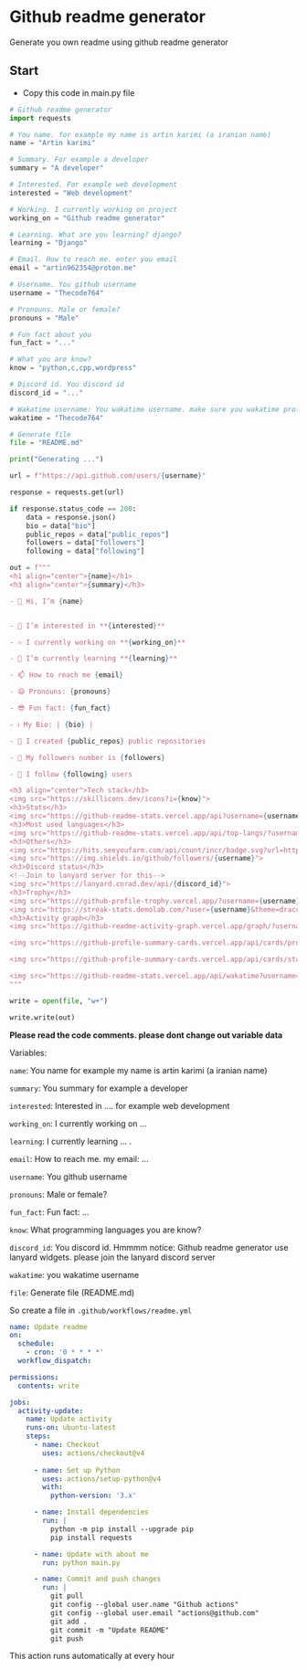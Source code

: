 # Github readme generator
Generate you own readme using github readme generator
## Start
- Copy this code in main.py file
```python
# Github readme generator
import requests

# You name. for example my name is artin karimi (a iranian name)
name = "Artin karimi"

# Summary. For example a developer
summary = "A developer"

# Interested. For example web development
interested = "Web development"

# Working. I currently working on project
working_on = "Github readme generator"

# Learning. What are you learning? django?
learning = "Django"

# Email. How to reach me. enter you email
email = "artin962354@proton.me"

# Username. You github username
username = "Thecode764"

# Pronouns. Male or female?
pronouns = "Male"

# Fun fact about you
fun_fact = "..."

# What you are know?
know = "python,c,cpp,wordpress"

# Discord id. You discord id
discord_id = "..."

# Wakatime username: You wakatime username. make sure you wakatime profile is public
wakatime = "Thecode764"

# Generate file
file = "README.md"

print("Generating ...")

url = f"https://api.github.com/users/{username}"

response = requests.get(url)

if response.status_code == 200:
    data = response.json()
    bio = data["bio"]
    public_repos = data["public_repos"]
    followers = data["followers"]
    following = data["following"]

out = f"""
<h1 align="center">{name}</h1>
<h3 align="center">{summary}</h3>

- 👋 Hi, I’m {name}


- 👀 I’m interested in **{interested}**

- ♾ I currently working on **{working_on}**

- 🌱 I’m currently learning **{learning}**

- 📫 How to reach me {email}

- 😄 Pronouns: {pronouns}

- 😎 Fun fact: {fun_fact}

- ℹ️ My Bio: | {bio} |

- 📂 I created {public_repos} public repositories

- 👤 My followers number is {followers}

- 👤 I follow {following} users

<h3 align="center">Tech stack</h3>
<img src="https://skillicons.dev/icons?i={know}">
<h3>Stats</h3>
<img src="https://github-readme-stats.vercel.app/api?username={username}&show_icons=true&theme=dracula">
<h3>Most used languages</h3>
<img src="https://github-readme-stats.vercel.app/api/top-langs/?username={username}&theme=dracula&langs_count=300">
<h3>Others</h3>
<img src="https://hits.seeyoufarm.com/api/count/incr/badge.svg?url=https%3A%2F%2Fgithub.com%2F{username}%2F&count_bg=%23000&title_bg=%23171717&icon=github.svg&icon_color=%23FFFFFF&title=Visits&edge_flat=false">
<img src="https://img.shields.io/github/followers/{username}">
<h3>Discord status</h3>
<!--Join to lanyard server for this-->
<img src="https://lanyard.cnrad.dev/api/{discord_id}">
<h3>Trophy</h3>
<img src="https://github-profile-trophy.vercel.app/?username={username}&theme=dracula">
<img src="https://streak-stats.demolab.com/?user={username}&theme=dracula">
<h3>Activity graph</h3>
<img src="https://github-readme-activity-graph.vercel.app/graph/?username={username}&bg_color=000&color=fff&line=00E676&point=fff&hide_border=true">

<img src="https://github-profile-summary-cards.vercel.app/api/cards/profile-details?username={username}&theme=dark">

<img src="https://github-profile-summary-cards.vercel.app/api/cards/stats?username={username}&theme=dark">

<img src="https://github-readme-stats.vercel.app/api/wakatime?username={username}&theme=dracula">
"""

write = open(file, "w+")

write.write(out)
```
**Please read the code comments. please dont change out variable data**

Variables:

`name`: You name for example my name is artin karimi (a iranian name)

`summary`: You summary for example a developer

`interested`: Interested in .... for example web development

`working_on`: I currently working on ...

`learning`: I currently learning ... .

`email`: How to reach me. my email: ...

`username`: You github username

`pronouns`: Male or female?

`fun_fact`: Fun fact: ...

`know`: What programming languages you are know?

`discord_id`: You discord id. Hmmmm notice: Github readme generator use lanyard widgets. please join the lanyard discord server

`wakatime`: you wakatime username

`file`: Generate file (README.md)

So create a file in `.github/workflows/readme.yml`
```yaml
name: Update readme
on:
  schedule: 
    - cron: '0 * * * *'
  workflow_dispatch:

permissions:
  contents: write

jobs:
  activity-update:
    name: Update activity
    runs-on: ubuntu-latest
    steps:
      - name: Checkout
        uses: actions/checkout@v4
      
      - name: Set up Python
        uses: actions/setup-python@v4
        with:
          python-version: '3.x'

      - name: Install dependencies
        run: |
          python -m pip install --upgrade pip
          pip install requests

      - name: Update with about me
        run: python main.py

      - name: Commit and push changes
        run: |
          git pull
          git config --global user.name "Github actions"
          git config --global user.email "actions@github.com"
          git add .
          git commit -m "Update README"
          git push
```

This action runs automatically at every hour